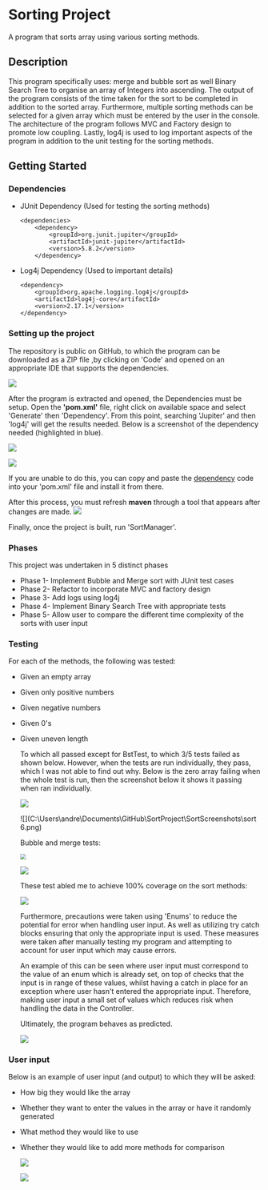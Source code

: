 # Sorting Project

A program that sorts array using various sorting methods.

## Description

This program specifically uses: merge and bubble sort as well Binary Search Tree to organise an array of Integers into ascending. The output of the program consists of the time taken for the sort to be completed in addition to the sorted array. Furthermore, multiple sorting methods can be selected for a given array which must be entered by the user in the console. The architecture of the program follows MVC and Factory design to promote low coupling. Lastly, log4j is used to log important aspects of the program in addition to the unit testing for the sorting methods.

## Getting Started

### Dependencies

- JUnit  Dependency (Used for testing the sorting methods)

  ```
  <dependencies>
      <dependency>
          <groupId>org.junit.jupiter</groupId>
          <artifactId>junit-jupiter</artifactId>
          <version>5.8.2</version>
      </dependency>
  ```

- Log4j Dependency (Used to important details)

  ```
  <dependency>
      <groupId>org.apache.logging.log4j</groupId>
      <artifactId>log4j-core</artifactId>
      <version>2.17.1</version>
  </dependency>
  ```

  

### Setting up the project

The repository is public on GitHub, to which the program can be downloaded as a ZIP file ,by clicking on 'Code' and opened on an appropriate IDE that supports the dependencies. 

![](C:\Users\andre\Documents\GitHub\SortProject\SortScreenshots\sort1.png)

After the program is extracted and opened, the Dependencies must be setup. Open the **'pom.xml'** file, right click on available space and select 'Generate' then 'Dependency'. From this point, searching  'Jupiter' and  then 'log4j' will get the results needed. Below is a screenshot of the dependency needed (highlighted in blue).

![](C:\Users\andre\Documents\GitHub\SortProject\SortScreenshots\sort2.png)

![](C:\Users\andre\Documents\GitHub\SortProject\SortScreenshots\sort3.png)

If you are unable to do this, you can copy and paste the [dependency]() code into your 'pom.xml' file and install it from there. 

After this process, you must refresh **maven** through a tool that appears after changes are made.			![](C:\Users\andre\Documents\GitHub\SortProject\SortScreenshots\sort10.png)

Finally, once the project is built, run 'SortManager'.

### Phases

This project was undertaken in 5 distinct phases

- Phase 1- Implement Bubble and Merge sort with JUnit test cases
- Phase 2- Refactor to incorporate MVC and factory design
- Phase 3- Add logs using log4j 
- Phase 4- Implement Binary Search Tree with appropriate tests
- Phase 5- Allow user to compare the different time complexity of the sorts with user input

### Testing

For each of the methods, the following was tested:

- Given an empty array

- Given only positive numbers

- Given negative numbers

- Given 0's 

- Given uneven length

  To which all passed except for BstTest, to which 3/5 tests failed as shown below. However, when the tests are run individually, they pass, which I was not able to find out why. Below is the zero array failing when the whole test is run, then the screenshot below it shows it passing when ran individually.

  ![](C:\Users\andre\Documents\GitHub\SortProject\SortScreenshots\sort5.png)

  ![](C:\Users\andre\Documents\GitHub\SortProject\SortScreenshots\sort 6.png)

  Bubble and merge tests:

  <img src="C:\Users\andre\Documents\GitHub\SortProject\SortScreenshots\bubble.png" style="zoom:67%;" />

  ![](C:\Users\andre\Documents\GitHub\SortProject\SortScreenshots\merge.png)

  These test abled me to achieve 100% coverage on the sort methods:

  ![](C:\Users\andre\Documents\GitHub\SortProject\SortScreenshots\sort6.png)

  Furthermore, precautions were taken using 'Enums' to reduce the potential for error when handling user input. As well as utilizing try catch blocks ensuring that only the appropriate input is used. These measures were taken after manually testing my program and attempting to account for user input which may cause errors.

  An example of this can be seen where user input must correspond to the value of an enum which is already set, on top of checks that the input is in range of these values, whilst having a catch in place for an exception where user hasn't entered the appropriate input. Therefore, making user input a small set of values which reduces risk when handling the data in the Controller. 

  Ultimately, the program behaves as predicted.

  ![](C:\Users\andre\Documents\GitHub\SortProject\SortScreenshots\sort7.png)

### User input

Below is an example of user input (and output) to which they will be asked:

- How big they would like the array

- Whether they want to enter the values in the array or have it randomly generated

- What method they would like to use

- Whether they would like to add more methods for comparison

  ![](C:\Users\andre\Documents\GitHub\SortProject\SortScreenshots\sort8.png)

  ![](C:\Users\andre\Documents\GitHub\SortProject\SortScreenshots\sort9.png)

  

  